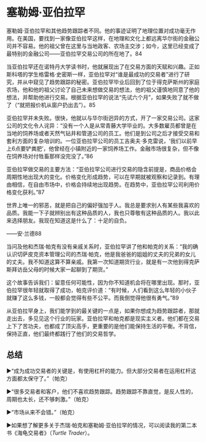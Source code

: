 # 塞勒姆·亚伯拉罕

塞勒姆·亚伯拉罕和其他趋势跟踪者不同。他的事迹证明了地理位置对成功毫无作用。在美国，要找到一家像亚伯拉罕这样，在地理和文化上都远离华尔街的金融公司并不容易。他的祖父曾在这里与当地政客、农场主交涉；如今，这里已经变成了最特别的金融公司——亚伯拉罕交易公司的所在地了。84

当亚伯拉罕还在诺特丹大学读书时，他就展现出了在交易方面的天赋和兴趣。正如斯科塔的学生格雷格·史密斯一样，亚伯拉罕对“谁是最成功的交易者”进行了研究，并从中窥见了趋势跟踪的秘密。亚伯拉罕毕业后回到了位于得克萨斯州的家庭农场，他和他的祖父讨论了自己未来想做交易的想法，他的祖父谨慎地同意了他的想法，并帮助他进行交易。根据亚伯拉罕的说法“先试六个月”，如果失败了就不做了（“就把报价机从窗户扔出去”）。85

亚伯拉罕并未失败。很快，他就以与华尔街迥异的方式，开了一家交易公司。这家公司的文化令人诧异：“没有一个人是从常青藤大学毕业的。大多数雇员都曾是在当地的饲养场或者天然气钻井和管道公司的员工。他们是到公司之后才接受交易和套利方面的复杂培训的。一位亚伯拉罕公司的员工吉奥夫·多克雷说，‘我们以前早上6点要铲粪肥’，他曾经在小镇附近的一家饲养场工作。金融市场很复杂，但不像在饲养场对付牲畜那样没完没了。”86

亚伯拉罕做交易的主要方法：“亚伯拉罕公司进行交易的隐含前提是，商品价格会周期性地出现大的变化。价格变化形成趋势，可以在早期就被观察和记录到。有理由相信，在自由市场中，价格会持续地出现趋势。在趋势中，亚伯拉罕公司利用价格变化获利。”87

世界上唯一的邪恶，就是把自己的偏好强加于人。我总是要求别人有某些我喜欢的品质。我能一下子就辨别出有这种品质的人，我也只尊敬有这种品质的人。我以此来选择朋友。我现在知道这是什么了：十足的自负。

——安·兰德88

当问及他和杰瑞·帕克有没有亲戚关系时，亚伯拉罕讲了他和帕克的关系：“我的确认识切萨皮克资本管理公司的杰瑞·帕克，他是我爸爸的姐姐的丈夫的兄弟的女儿的丈夫。我不知道这算不算亲戚。我第一次知道期货行业，就是有一次他到得克萨斯拜访岳父母的时候大家一起聊到了期货。”

这个故事告诉我们：留意任何可能性，因为你不知道机会将在哪里出现。那时，亚伯拉罕很年轻就取得了成功，帕克评价道：“有时候，人们看到这么年轻的小伙子就赚了这么多钱，一般都会觉得有些不公平。而我倒觉得他很有勇气。”89

从亚伯拉罕身上，我们能学到的最关键的一点是，如果你想成为趋势跟踪者，那就走出去，多见见这个行业的玩家。亚伯拉罕和帕克都是现实主义者。他们都在交易上下了苦功夫，也都成了顶尖高手，更重要的是他们能保持生活的平衡。不背信，保持正直，他们最终都践行了他们的交易哲学。

## 总结

►“成为成功交易者的关键是，有使用杠杆的能力。但大部分交易者在运用杠杆这方面都太保守了。”（帕克）

►“很多交易者和客户，他们不喜欢趋势跟踪。趋势跟踪不靠直觉，是反人性的，周期也太长，还不够刺激。”（帕克）

►“市场从来不会错。”（帕克）

►如果想了解更多关于杰瑞·帕克和塞勒姆·亚伯拉罕的情况，可以阅读我的第二本书《海龟交易者》（_Turtle Trader_）。